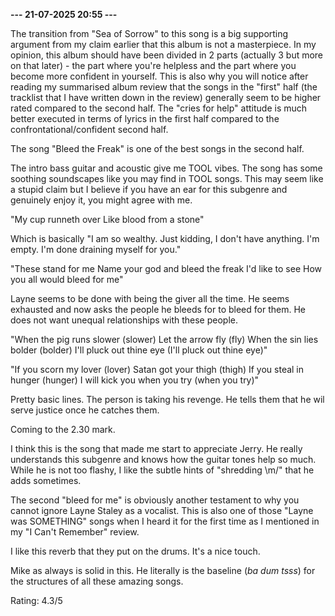 <b>--- 21-07-2025 20:55 ---</b>

The transition from "Sea of Sorrow" to this song is a big supporting argument from my claim earlier that this album is not a masterpiece. In my opinion, this album should have been divided in 2 parts (actually 3 but more on that later) - the part where you're helpless and the part where you become more confident in yourself. This is also why you will notice after reading my summarised album review that the songs in the "first" half (the tracklist that I have written down in the review) generally seem to be higher rated compared to the second half. The "cries for help" attitude is much better executed in terms of lyrics in the first half compared to the confrontational/confident second half.

The song "Bleed the Freak" is one of the best songs in the second half.

The intro bass guitar and acoustic give me TOOL vibes. The song has some soothing soundscapes like you may find in TOOL songs. This may seem like a stupid claim but I believe if you have an ear for this subgenre and genuinely enjoy it, you might agree with me.

"My cup runneth over
Like blood from a stone"

Which is basically "I am so wealthy. Just kidding, I don't have anything. I'm empty. I'm done draining myself for you."

"These stand for me
Name your god and bleed the freak
I'd like to see
How you all would bleed for me"

Layne seems to be done with being the giver all the time. He seems exhausted and now asks the people he bleeds for to bleed for them. He does not want unequal relationships with these people.

"When the pig runs slower (slower)
Let the arrow fly (fly)
When the sin lies bolder (bolder)
I'll pluck out thine eye (I'll pluck out thine eye)"

"If you scorn my lover (lover)
Satan got your thigh (thigh)
If you steal in hunger (hunger)
I will kick you when you try (when you try)"

Pretty basic lines. The person is taking his revenge. He tells them that he wil serve justice once he catches them.

Coming to the 2.30 mark.

I think this is the song that made me start to appreciate Jerry. He really understands this subgenre and knows how the guitar tones help so much. While he is not too flashy, I like the subtle hints of "shredding \m/" that he adds sometimes.

The second "bleed for me" is obviously another testament to why you cannot ignore Layne Staley as a vocalist. This is also one of those "Layne was SOMETHING" songs when I heard it for the first time as I mentioned in my "I Can't Remember" review.

I like this reverb that they put on the drums. It's a nice touch.

Mike as always is solid in this. He literally is the baseline (*ba dum tsss*) for the structures of all these amazing songs.

Rating: 4.3/5